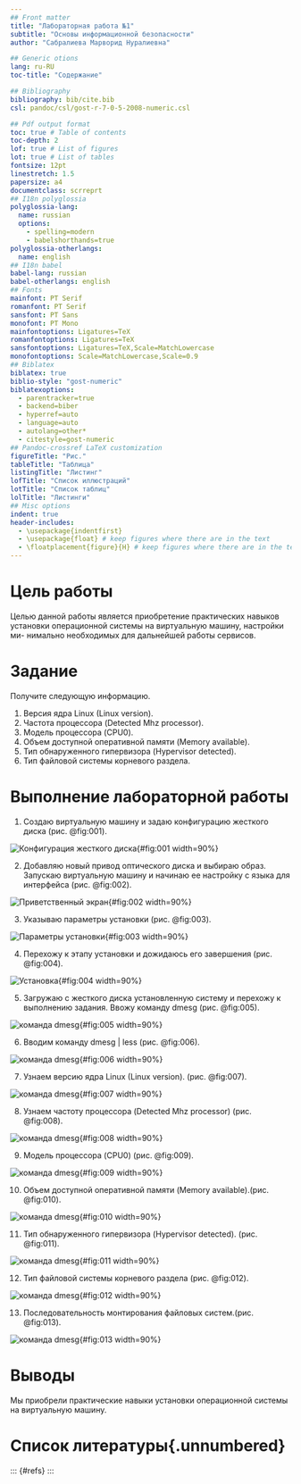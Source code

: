 ```yaml
---
## Front matter
title: "Лабораторная работа №1"
subtitle: "Основы информационной безопасности"
author: "Сабралиева Марворид Нуралиевна"

## Generic otions
lang: ru-RU
toc-title: "Содержание"

## Bibliography
bibliography: bib/cite.bib
csl: pandoc/csl/gost-r-7-0-5-2008-numeric.csl

## Pdf output format
toc: true # Table of contents
toc-depth: 2
lof: true # List of figures
lot: true # List of tables
fontsize: 12pt
linestretch: 1.5
papersize: a4
documentclass: scrreprt
## I18n polyglossia
polyglossia-lang:
  name: russian
  options:
	- spelling=modern
	- babelshorthands=true
polyglossia-otherlangs:
  name: english
## I18n babel
babel-lang: russian
babel-otherlangs: english
## Fonts
mainfont: PT Serif
romanfont: PT Serif
sansfont: PT Sans
monofont: PT Mono
mainfontoptions: Ligatures=TeX
romanfontoptions: Ligatures=TeX
sansfontoptions: Ligatures=TeX,Scale=MatchLowercase
monofontoptions: Scale=MatchLowercase,Scale=0.9
## Biblatex
biblatex: true
biblio-style: "gost-numeric"
biblatexoptions:
  - parentracker=true
  - backend=biber
  - hyperref=auto
  - language=auto
  - autolang=other*
  - citestyle=gost-numeric
## Pandoc-crossref LaTeX customization
figureTitle: "Рис."
tableTitle: "Таблица"
listingTitle: "Листинг"
lofTitle: "Список иллюстраций"
lotTitle: "Список таблиц"
lolTitle: "Листинги"
## Misc options
indent: true
header-includes:
  - \usepackage{indentfirst}
  - \usepackage{float} # keep figures where there are in the text
  - \floatplacement{figure}{H} # keep figures where there are in the text
---
```


# Цель работы

Целью данной работы является приобретение практических навыков
установки операционной системы на виртуальную машину, настройки ми-
нимально необходимых для дальнейшей работы сервисов.

# Задание

Получите следующую информацию.
1. Версия ядра Linux (Linux version).
2. Частота процессора (Detected Mhz processor).
3. Модель процессора (CPU0).
4. Объем доступной оперативной памяти (Memory available).
5. Тип обнаруженного гипервизора (Hypervisor detected).
6. Тип файловой системы корневого раздела.

# Выполнение лабораторной работы

1. Создаю виртуальную машину и задаю конфигурацию жесткого диска (рис. @fig:001).

![Конфигурация жесткого диска](image/1.png){#fig:001 width=90%}

2. Добавляю новый привод оптического диска и выбираю образ. Запускаю виртуальную машину и начинаю ее настройку с языка для интерфейса (рис. @fig:002).

![Приветственный экран](image/2.png){#fig:002 width=90%}

3. Указываю параметры установки (рис. @fig:003).

![Параметры установки](image/3.png){#fig:003 width=90%}

4. Перехожу к этапу установки и дожидаюсь его завершения (рис. @fig:004).

![Установка](image/4.png){#fig:004 width=90%}

5. Загружаю с жесткого диска установленную систему и перехожу к выполнению задания. Ввожу команду dmesg (рис. @fig:005).

![команда dmesg](image/5.jpeg){#fig:005 width=90%}

6. Вводим команду dmesg | less (рис. @fig:006).

![команда dmesg](image/6.jpeg){#fig:006 width=90%}

7. Узнаем версию ядра Linux (Linux version). (рис. @fig:007).

![команда dmesg](image/7.png){#fig:007 width=90%}

8. Узнаем частоту процессора (Detected Mhz processor) (рис. @fig:008).

![команда dmesg](image/8.png){#fig:008 width=90%}

9. Модель процессора (CPU0) (рис. @fig:009).

![команда dmesg](image/9.png){#fig:009 width=90%}

10. Объем доступной оперативной памяти (Memory available).(рис. @fig:010).

![команда dmesg](image/10.png){#fig:010 width=90%}

11. Тип обнаруженного гипервизора (Hypervisor detected). (рис. @fig:011).

![команда dmesg](image/11.png){#fig:011 width=90%}

12. Тип файловой системы корневого раздела (рис. @fig:012).

![команда dmesg](image/12.png){#fig:012 width=90%}

13. Последовательность монтирования файловых систем.(рис. @fig:013).

![команда dmesg](image/13.png){#fig:013 width=90%}

# Выводы

Мы приобрели практические навыки установки операционной системы на виртуальную машину. 

# Список литературы{.unnumbered}

::: {#refs}
:::
